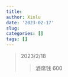```yaml
---
title:
author: Xinlu
date: '2023-02-17'
slug: 
categories: []
tags: []  
---
```


> 2023/2/18
>
> > 酒席钱 600
